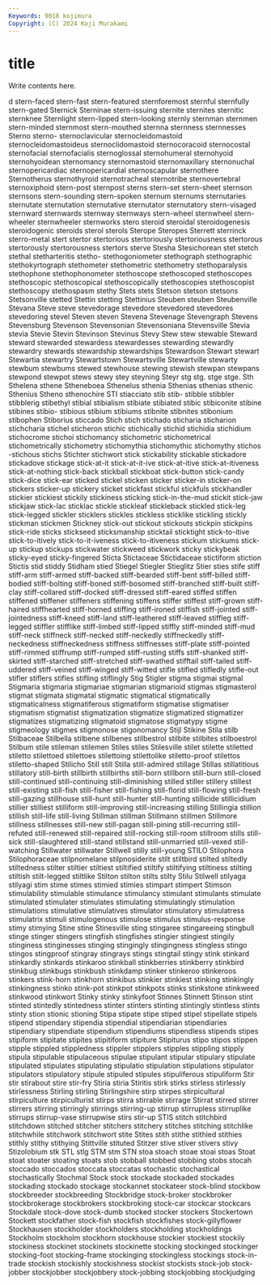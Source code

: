 ```yaml
---
Keywords: 9018 kojimura
Copyright: (C) 2024 Koji Murakami
---
```


# title

Write contents here.



d stern-faced stern-fast stern-featured sternforemost sternful
sternfully stern-gated Sternick Sterninae stern-issuing sternite sternites sternitic sternknee Sternlight
stern-lipped stern-looking sternly sternman sternmen stern-minded sternmost stern-mouthed sternna sternness
sternnesses Sterno sterno- sternoclavicular sternocleidomastoid sternocleidomastoideus sternoclidomastoid sternocoracoid sternocostal sternofacial
sternofacialis sternoglossal sternohumeral sternohyoid sternohyoidean sternomancy sternomastoid sternomaxillary sternonuchal sternopericardiac
sternopericardial sternoscapular sternothere Sternotherus sternothyroid sternotracheal sternotribe sternovertebral sternoxiphoid stern-post
sternpost sterns stern-set stern-sheet sternson sternsons stern-sounding stern-spoken sternum sternums
sternutaries sternutate sternutation sternutative sternutator sternutatory stern-visaged sternward sternwards sternway
sternways stern-wheel sternwheel stern-wheeler sternwheeler sternworks stero steroid steroidal steroidogenesis
steroidogenic steroids sterol sterols Sterope Steropes Sterrett sterrinck sterro-metal stert
stertor stertorious stertoriously stertoriousness stertorous stertorously stertorousness stertors sterve Stesha
Stesichorean stet stetch stethal stetharteritis stetho- stethogoniometer stethograph stethographic stethokyrtograph
stethometer stethometric stethometry stethoparalysis stethophone stethophonometer stethoscope stethoscoped stethoscopes stethoscopic
stethoscopical stethoscopically stethoscopies stethoscopist stethoscopy stethospasm stethy Stets stets Stetson
stetson stetsons Stetsonville stetted Stettin stetting Stettinius Steuben steuben Steubenville
Stevana Steve steve stevedorage stevedore stevedored stevedores stevedoring stevel Steven
steven Stevena Stevenage Stevengraph Stevens Stevensburg Stevenson Stevensonian Stevensoniana Stevensville
Stevia stevia Stevie Stevin Stevinson Stevinus Stevy Stew stew stewable
Steward steward stewarded stewardess stewardesses stewarding stewardly stewardry stewards stewardship
stewardships Stewardson Stewart stewart Stewartia stewartry Stewartstown Stewartsville Stewartville stewarty
stewbum stewbums stewed stewhouse stewing stewish stewpan stewpans stewpond stewpot
stews stewy stey steyning Steyr stg stg. stge stge. Sth
Sthelena sthene Stheneboea Sthenelus sthenia Sthenias sthenias sthenic Sthenius Stheno
sthenochire STI stiacciato stib stib- stibble stibbler stibblerig stibethyl stibial
stibialism stibiate stibiated stibic stibiconite stibine stibines stibio- stibious stibium
stibiums stibnite stibnites stibonium stibophen Stiborius sticcado Stich stich stichado
sticharia sticharion stichcharia stichel sticheron stichic stichically stichid stichidia stichidium
stichocrome stichoi stichomancy stichometric stichometrical stichometrically stichometry stichomythia stichomythic stichomythy
stichos -stichous stichs Stichter stichwort stick stickability stickable stickadore stickadove
stickage stick-at-it stick-at-it-ive stick-at-itive stick-at-itiveness stick-at-nothing stick-back stickball stickboat stick-button
stick-candy stick-dice stick-ear sticked stickel sticken sticker sticker-in sticker-on stickers
sticker-up stickery sticket stickfast stickful stickfuls stickhandler stickier stickiest stickily
stickiness sticking stick-in-the-mud stickit stick-jaw stickjaw stick-lac sticklac stickle stickleaf
stickleback stickled stick-leg stick-legged stickler sticklers stickles stickless sticklike stickling
stickly stickman stickmen Stickney stick-out stickout stickouts stickpin stickpins stick-ride
sticks stickseed sticksmanship sticktail sticktight stick-to-itive stick-to-itively stick-to-it-iveness stick-to-itiveness stickum
stickums stick-up stickup stickups stickwater stickweed stickwork sticky stickybeak sticky-eyed
sticky-fingered Sticta Stictaceae Stictidaceae stictiform stiction Stictis stid stiddy Stidham
stied Stiegel Stiegler Stieglitz Stier sties stife stiff stiff-arm stiff-armed
stiff-backed stiff-bearded stiff-bent stiff-billed stiff-bodied stiff-bolting stiff-boned stiff-bosomed stiff-branched stiff-built
stiff-clay stiff-collared stiff-docked stiff-dressed stiff-eared stiffed stiffen stiffened stiffener stiffeners
stiffening stiffens stiffer stiffest stiff-grown stiff-haired stiffhearted stiff-horned stiffing stiff-ironed
stiffish stiff-jointed stiff-jointedness stiff-kneed stiff-land stiff-leathered stiff-leaved stiffleg stiff-legged stiffler
stifflike stiff-limbed stiff-lipped stiffly stiff-minded stiff-mud stiff-neck stiffneck stiff-necked stiff-neckedly
stiffneckedly stiff-neckedness stiffneckedness stiffness stiffnesses stiff-plate stiff-pointed stiff-rimmed stiffrump stiff-rumped
stiff-rusting stiffs stiff-shanked stiff-skirted stiff-starched stiff-stretched stiff-swathed stifftail stiff-tailed stiff-uddered
stiff-veined stiff-winged stiff-witted stifle stifled stifledly stifle-out stifler stiflers stifles
stifling stiflingly Stig Stigler stigma stigmai stigmal Stigmaria stigmaria stigmariae
stigmarian stigmarioid stigmas stigmasterol stigmat stigmata stigmatal stigmatic stigmatical stigmatically
stigmaticalness stigmatiferous stigmatiform stigmatise stigmatiser stigmatism stigmatist stigmatization stigmatize stigmatized
stigmatizer stigmatizes stigmatizing stigmatoid stigmatose stigmatypy stigme stigmeology stigmes stigmonose
stigonomancy Stijl Stikine Stila stilb Stilbaceae Stilbella stilbene stilbenes stilbestrol
stilbite stilbites stilboestrol Stilbum stile stileman stilemen Stiles stiles Stilesville
stilet stilette stiletted stiletto stilettoed stilettoes stilettoing stilettolike stiletto-proof stilettos
stiletto-shaped Stilicho Still still Stilla still-admired stillage Stillas stillatitious stillatory
still-birth stillbirth stillbirths still-born stillborn still-burn still-closed still-continued still-continuing still-diminishing
stilled stiller stillery stillest still-existing still-fish still-fisher still-fishing still-florid still-flowing
still-fresh still-gazing stillhouse still-hunt still-hunter still-hunting stillicide stillicidium stillier stilliest
stilliform still-improving still-increasing stilling Stillingia stillion stillish still-life still-living Stillman
stillman Stillmann stillmen Stillmore stillness stillnesses still-new still-pagan still-pining still-recurring
still-refuted still-renewed still-repaired still-rocking still-room stillroom stills still-sick still-slaughtered still-stand
stillstand still-unmarried still-vexed still-watching Stillwater stillwater Stillwell stilly still-young STILO
Stilophora Stilophoraceae stilpnomelane stilpnosiderite stilt stiltbird stilted stiltedly stiltedness stilter
stiltier stiltiest stiltified stiltify stiltifying stiltiness stilting stiltish stilt-legged stiltlike
Stilton stilton stilts stilty Stilu Stilwell stilyaga stilyagi stim stime
stimes stimied stimies stimpart stimpert Stimson stimulability stimulable stimulance stimulancy
stimulant stimulants stimulate stimulated stimulater stimulates stimulating stimulatingly stimulation stimulations
stimulative stimulatives stimulator stimulatory stimulatress stimulatrix stimuli stimulogenous stimulose stimulus
stimulus-response stimy stimying Stine stine Stinesville sting stingaree stingareeing stingbull
stinge stinger stingers stingfish stingfishes stingier stingiest stingily stinginess stinginesses
stinging stingingly stingingness stingless stingo stingos stingproof stingray stingrays stings
stingtail stingy stink stinkard stinkardly stinkards stinkaroo stinkball stinkberries stinkberry
stinkbird stinkbug stinkbugs stinkbush stinkdamp stinker stinkeroo stinkeroos stinkers stink-horn
stinkhorn stinkibus stinkier stinkiest stinking stinkingly stinkingness stinko stink-pot stinkpot
stinkpots stinks stinkstone stinkweed stinkwood stinkwort Stinky stinky stinkyfoot Stinnes
Stinnett Stinson stint stinted stintedly stintedness stinter stinters stinting stintingly
stintless stints stinty stion stionic stioning Stipa stipate stipe stiped
stipel stipellate stipels stipend stipendary stipendia stipendial stipendiarian stipendiaries stipendiary
stipendiate stipendium stipendiums stipendless stipends stipes stipiform stipitate stipites stipitiform
stipiture Stipiturus stipo stipos stippen stipple stippled stippledness stippler stipplers
stipples stippling stipply stipula stipulable stipulaceous stipulae stipulant stipular stipulary
stipulate stipulated stipulates stipulating stipulatio stipulation stipulations stipulator stipulators stipulatory
stipule stipuled stipules stipuliferous stipuliform Stir stir stirabout stire stir-fry
Stiria stiria Stiritis stirk stirks stirless stirlessly stirlessness Stirling stirling
Stirlingshire stirp stirpes stirpicultural stirpiculture stirpiculturist stirps stirra stirrable stirrage
Stirrat stirred stirrer stirrers stirring stirringly stirrings stirring-up stirrup stirrupless
stirruplike stirrups stirrup-vase stirrupwise stirs stir-up STIS stitch stitchbird stitchdown
stitched stitcher stitchers stitchery stitches stitching stitchlike stitchwhile stitchwork stitchwort
stite Stites stith stithe stithied stithies stithly stithy stithying Stittville
stituted Stitzer stive stiver stivers stivy Stizolobium stk STL stlg
STM stm STN stoa stoach stoae stoai stoas Stoat stoat
stoater stoating stoats stob stobball stobbed stobbing stobs stocah stoccado
stoccados stoccata stoccatas stochastic stochastical stochastically Stochmal Stock stock stockade
stockaded stockades stockading stockado stockage stockannet stockateer stock-blind stockbow stockbreeder
stockbreeding Stockbridge stock-broker stockbroker stockbrokerage stockbrokers stockbroking stock-car stockcar stockcars
Stockdale stock-dove stock-dumb stocked stocker stockers Stockertown Stockett stockfather stock-fish
stockfish stockfishes stock-gillyflower Stockhausen stockholder stockholders stockholding stockholdings Stockholm stockholm
stockhorn stockhouse stockier stockiest stockily stockiness stockinet stockinets stockinette stocking
stockinged stockinger stocking-foot stocking-frame stockinging stockingless stockings stock-in-trade stockish stockishly
stockishness stockist stockists stock-job stock-jobber stockjobber stockjobbery stock-jobbing stockjobbing stockjudging
